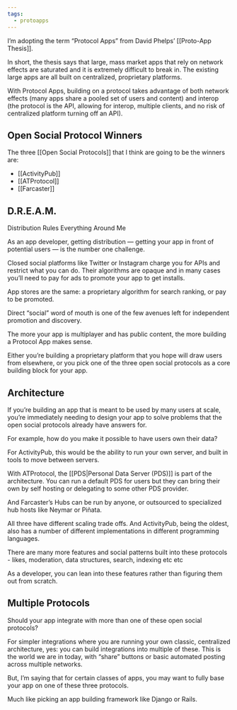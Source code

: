 ```yaml
---
tags:
  - protoapps
---
```

I’m adopting the term “Protocol Apps” from David Phelps’ [[Proto-App Thesis]].

In short, the thesis says that large, mass market apps that rely on network effects are saturated and it is extremely difficult to break in. The existing large apps are all built on centralized, proprietary platforms.

With Protocol Apps, building on a protocol takes advantage of both network effects (many apps share a pooled set of users and content) and interop (the protocol is the API, allowing for interop, multiple clients, and no risk of centralized platform turning off an API).

## Open Social Protocol Winners

The three [[Open Social Protocols]] that I think are going to be the winners are:

* [[ActivityPub]]
* [[ATProtocol]]
* [[Farcaster]]

## D.R.E.A.M.

Distribution Rules Everything Around Me

As an app developer, getting distribution — getting your app in front of potential users — is the number one challenge. 

Closed social platforms like Twitter or Instagram charge you for APIs and restrict what you can do. Their algorithms are opaque and in many cases you’ll need to pay for ads to promote your app to get installs.

App stores are the same: a proprietary algorithm for search ranking, or pay to be promoted. 

Direct “social” word of mouth is one of the few avenues left for independent promotion and discovery. 

The more your app is multiplayer and has public content, the more building a Protocol App makes sense. 

Either you’re building a proprietary platform that you hope will draw users from elsewhere, or you pick one of the three open social protocols as a core building block for your app. 

## Architecture 

If you’re building an app that is meant to be used by many users at scale, you’re immediately needing to design your app to solve problems that the open social protocols already have answers for. 

For example, how do you make it possible to have users own their data?

For ActivityPub, this would be the ability to run your own server, and built in tools to move between servers. 

With ATProtocol, the [[PDS|Personal Data Server (PDS)]] is part of the architecture. You can run a default PDS for users but they can bring their own by self hosting or delegating to some other PDS provider. 

And Farcaster’s Hubs can be run by anyone, or outsourced to specialized hub hosts like Neymar or Piñata. 

All three have different scaling trade offs. And ActivityPub, being the oldest, also has a number of different implementations in different programming languages. 

There are many more features and social patterns built into these protocols - likes, moderation, data structures, search, indexing etc etc

As a developer, you can lean into these features rather than figuring them out from scratch. 

## Multiple Protocols

Should your app integrate with more than one of these open social protocols?

For simpler integrations where you are running your own classic, centralized architecture, yes: you can build integrations into multiple of these. This is the world we are in today, with “share” buttons or basic automated posting across multiple networks.

But, I’m saying that for certain classes of apps, you may want to fully base your app on one of these three protocols.

Much like picking an app building framework like Django or Rails.

